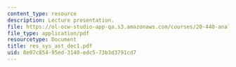 ```yaml
---
content_type: resource
description: Lecture presentation.
file: https://ol-ocw-studio-app-qa.s3.amazonaws.com/courses/20-440-analysis-of-biological-networks-be-440-fall-2004/8e07c85495ed3140edc573b3d3791cd7_res_sys_ast_dec1.pdf
file_type: application/pdf
resourcetype: Document
title: res_sys_ast_dec1.pdf
uid: 8e07c854-95ed-3140-edc5-73b3d3791cd7
---
```

